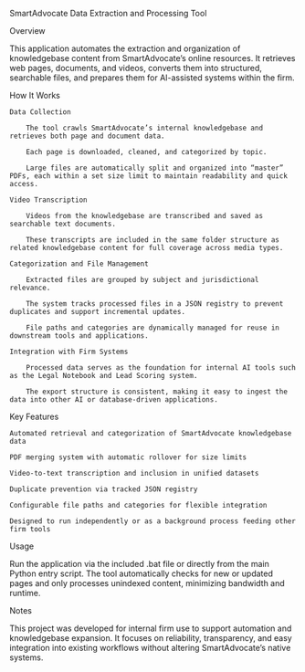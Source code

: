 SmartAdvocate Data Extraction and Processing Tool

Overview

This application automates the extraction and organization of knowledgebase content from SmartAdvocate’s online resources. It retrieves web pages, documents, and videos, converts them into structured, searchable files, and prepares them for AI-assisted systems within the firm.

How It Works

    Data Collection

        The tool crawls SmartAdvocate’s internal knowledgebase and retrieves both page and document data.

        Each page is downloaded, cleaned, and categorized by topic.

        Large files are automatically split and organized into “master” PDFs, each within a set size limit to maintain readability and quick access.

    Video Transcription

        Videos from the knowledgebase are transcribed and saved as searchable text documents.

        These transcripts are included in the same folder structure as related knowledgebase content for full coverage across media types.

    Categorization and File Management

        Extracted files are grouped by subject and jurisdictional relevance.

        The system tracks processed files in a JSON registry to prevent duplicates and support incremental updates.

        File paths and categories are dynamically managed for reuse in downstream tools and applications.

    Integration with Firm Systems

        Processed data serves as the foundation for internal AI tools such as the Legal Notebook and Lead Scoring system.

        The export structure is consistent, making it easy to ingest the data into other AI or database-driven applications.

Key Features

    Automated retrieval and categorization of SmartAdvocate knowledgebase data

    PDF merging system with automatic rollover for size limits

    Video-to-text transcription and inclusion in unified datasets

    Duplicate prevention via tracked JSON registry

    Configurable file paths and categories for flexible integration

    Designed to run independently or as a background process feeding other firm tools

Usage

Run the application via the included .bat file or directly from the main Python entry script. The tool automatically checks for new or updated pages and only processes unindexed content, minimizing bandwidth and runtime.

Notes

This project was developed for internal firm use to support automation and knowledgebase expansion. It focuses on reliability, transparency, and easy integration into existing workflows without altering SmartAdvocate’s native systems.
